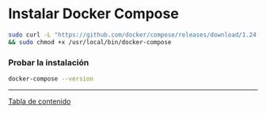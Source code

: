 # Instalar Docker Compose

```bash
sudo curl -L "https://github.com/docker/compose/releases/download/1.24.0/docker-compose-$(uname -s)-$(uname -m)" -o /usr/local/bin/docker-compose \
&& sudo chmod +x /usr/local/bin/docker-compose
```

### Probar la instalación
```bash
docker-compose --version
```
___
[Tabla de contenido](../README.md)

